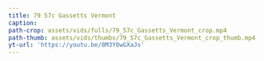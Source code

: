 ```yaml
---
title: 79 57c Gassetts Vermont
caption:
path-crop: assets/vids/fulls/79_57c_Gassetts_Vermont_crop.mp4
path-thumb: assets/vids/thumbs/79_57c_Gassetts_Vermont_crop_thumb.mp4
yt-url: 'https://youtu.be/8M3Y0wGXaJs'
---
```

